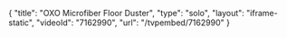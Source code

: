 {
    "title": "OXO Microfiber Floor Duster",
    "type": "solo",
    "layout": "iframe-static",
    "videoId": "7162990",
    "url": "\/tvpembed\/7162990"
}